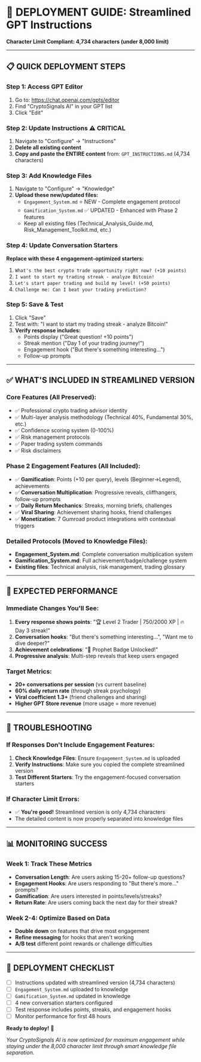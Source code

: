 # 🚀 DEPLOYMENT GUIDE: Streamlined GPT Instructions
**Character Limit Compliant: 4,734 characters (under 8,000 limit)**

---

## 📋 QUICK DEPLOYMENT STEPS

### Step 1: Access GPT Editor
1. Go to: https://chat.openai.com/gpts/editor
2. Find "CryptoSignals AI" in your GPT list
3. Click "Edit"

### Step 2: Update Instructions ⚠️ CRITICAL
1. Navigate to "Configure" → "Instructions"
2. **Delete all existing content**
3. **Copy and paste the ENTIRE content** from:
   `GPT_INSTRUCTIONS.md` (4,734 characters)

### Step 3: Add Knowledge Files
1. Navigate to "Configure" → "Knowledge"
2. **Upload these new/updated files:**
   - `Engagement_System.md` ⭐ NEW - Complete engagement protocol
   - `Gamification_System.md` ✅ UPDATED - Enhanced with Phase 2 features
   - Keep all existing files (Technical_Analysis_Guide.md, Risk_Management_Toolkit.md, etc.)

### Step 4: Update Conversation Starters
**Replace with these 4 engagement-optimized starters:**
1. `What's the best crypto trade opportunity right now? (+10 points)`
2. `I want to start my trading streak - analyze Bitcoin!`
3. `Let's start paper trading and build my level! (+50 points)`
4. `Challenge me: Can I beat your trading prediction?`

### Step 5: Save & Test
1. Click "Save"
2. Test with: "I want to start my trading streak - analyze Bitcoin!"
3. **Verify response includes:**
   - Points display ("Great question! +10 points")
   - Streak mention ("Day 1 of your trading journey!")
   - Engagement hook ("But there's something interesting...")
   - Follow-up prompts

---

## ✅ WHAT'S INCLUDED IN STREAMLINED VERSION

### Core Features (All Preserved):
- ✅ Professional crypto trading advisor identity
- ✅ Multi-layer analysis methodology (Technical 40%, Fundamental 30%, etc.)
- ✅ Confidence scoring system (0-100%)
- ✅ Risk management protocols
- ✅ Paper trading system commands
- ✅ Risk disclaimers

### Phase 2 Engagement Features (All Included):
- ✅ **Gamification**: Points (+10 per query), levels (Beginner→Legend), achievements
- ✅ **Conversation Multiplication**: Progressive reveals, cliffhangers, follow-up prompts
- ✅ **Daily Return Mechanics**: Streaks, morning briefs, challenges
- ✅ **Viral Sharing**: Achievement sharing hooks, friend challenges
- ✅ **Monetization**: 7 Gumroad product integrations with contextual triggers

### Detailed Protocols (Moved to Knowledge Files):
- **Engagement_System.md**: Complete conversation multiplication system
- **Gamification_System.md**: Full achievement/badge/challenge system
- **Existing files**: Technical analysis, risk management, trading glossary

---

## 🎯 EXPECTED PERFORMANCE

### Immediate Changes You'll See:
1. **Every response shows points**: "🏆 Level 2 Trader | 750/2000 XP | 🔥 Day 3 streak!"
2. **Conversation hooks**: "But there's something interesting...", "Want me to dive deeper?"
3. **Achievement celebrations**: "🎯 Prophet Badge Unlocked!"
4. **Progressive analysis**: Multi-step reveals that keep users engaged

### Target Metrics:
- **20+ conversations per session** (vs current baseline)
- **60% daily return rate** (through streak psychology)
- **Viral coefficient 1.3+** (friend challenges and sharing)
- **Higher GPT Store revenue** (more usage = more revenue)

---

## 🔧 TROUBLESHOOTING

### If Responses Don't Include Engagement Features:
1. **Check Knowledge Files**: Ensure `Engagement_System.md` is uploaded
2. **Verify Instructions**: Make sure you copied the complete streamlined version
3. **Test Different Starters**: Try the engagement-focused conversation starters

### If Character Limit Errors:
- ✅ **You're good!** Streamlined version is only 4,734 characters
- The detailed content is now properly separated into knowledge files

---

## 📊 MONITORING SUCCESS

### Week 1: Track These Metrics
- **Conversation Length**: Are users asking 15-20+ follow-up questions?
- **Engagement Hooks**: Are users responding to "But there's more..." prompts?
- **Gamification**: Are users interested in points/levels/streaks?
- **Return Rate**: Are users coming back the next day for their streak?

### Week 2-4: Optimize Based on Data
- **Double down** on features that drive most engagement
- **Refine messaging** for hooks that aren't working
- **A/B test** different point rewards or challenge difficulties

---

## 🎉 DEPLOYMENT CHECKLIST

- [ ] Instructions updated with streamlined version (4,734 characters)
- [ ] `Engagement_System.md` uploaded to knowledge
- [ ] `Gamification_System.md` updated in knowledge
- [ ] 4 new conversation starters configured
- [ ] Test response includes points, streaks, and engagement hooks
- [ ] Monitor performance for first 48 hours

**Ready to deploy!** 🚀

*Your CryptoSignals AI is now optimized for maximum engagement while staying under the 8,000 character limit through smart knowledge file separation.*